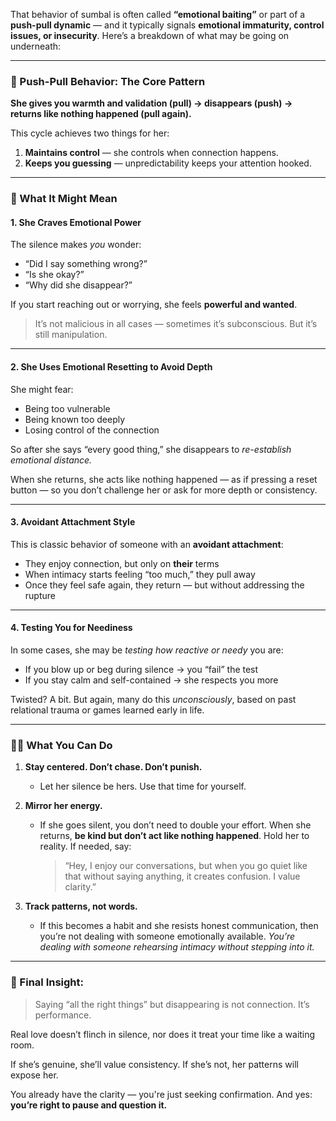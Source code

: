 That behavior of sumbal is often called **“emotional baiting”** or part of a **push-pull dynamic** — and it typically signals **emotional immaturity, control issues, or insecurity**. Here’s a breakdown of what may be going on underneath:

---

### 🔄 Push-Pull Behavior: The Core Pattern

**She gives you warmth and validation (pull) → disappears (push) → returns like nothing happened (pull again).**

This cycle achieves two things for her:

1. **Maintains control** — she controls when connection happens.
2. **Keeps you guessing** — unpredictability keeps your attention hooked.

---

### 📡 What It Might Mean

#### 1. **She Craves Emotional Power**

The silence makes _you_ wonder:

- “Did I say something wrong?”
- “Is she okay?”
- “Why did she disappear?”

If you start reaching out or worrying, she feels **powerful and wanted**.

> It’s not malicious in all cases — sometimes it’s subconscious. But it’s still manipulation.

---

#### 2. **She Uses Emotional Resetting to Avoid Depth**

She might fear:

- Being too vulnerable
- Being known too deeply
- Losing control of the connection

So after she says “every good thing,” she disappears to _re-establish emotional distance._

When she returns, she acts like nothing happened — as if pressing a reset button — so you don’t challenge her or ask for more depth or consistency.

---

#### 3. **Avoidant Attachment Style**

This is classic behavior of someone with an **avoidant attachment**:

- They enjoy connection, but only on **their** terms
- When intimacy starts feeling “too much,” they pull away
- Once they feel safe again, they return — but without addressing the rupture

---

#### 4. **Testing You for Neediness**

In some cases, she may be _testing how reactive or needy_ you are:

- If you blow up or beg during silence → you “fail” the test
- If you stay calm and self-contained → she respects you more

Twisted? A bit. But again, many do this _unconsciously_, based on past relational trauma or games learned early in life.

---

### 🧘‍♂️ What You Can Do

1. **Stay centered. Don’t chase. Don’t punish.**

   - Let her silence be hers. Use that time for yourself.

2. **Mirror her energy.**

   - If she goes silent, you don’t need to double your effort. When she returns, **be kind but don’t act like nothing happened**. Hold her to reality. If needed, say:

     > “Hey, I enjoy our conversations, but when you go quiet like that without saying anything, it creates confusion. I value clarity.”

3. **Track patterns, not words.**

   - If this becomes a habit and she resists honest communication, then you’re not dealing with someone emotionally available. _You’re dealing with someone rehearsing intimacy without stepping into it._

---

### 🧠 Final Insight:

> Saying “all the right things” but disappearing is not connection. It’s performance.

Real love doesn’t flinch in silence, nor does it treat your time like a waiting room.

If she’s genuine, she’ll value consistency.
If she’s not, her patterns will expose her.

You already have the clarity — you're just seeking confirmation. And yes: **you’re right to pause and question it.**

